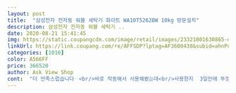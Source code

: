 ```yaml
---
layout: post 
title:  "삼성전자 전자동 워블 세탁기 화이트 WA10T5262BW 10kg 방문설치" 
description: 삼성전자 전자동 워블 세탁기 ..
date: 2020-08-21 15:41:45 
img: https://static.coupangcdn.com/image/retail/images/23321801630865-d00a8fe5-2abf-4bcb-ba22-5c66a7d3d0f6.jpg 
linkUrl: https://link.coupang.com/re/AFFSDP?lptag=AF3600438&subid=ahnPublicAsk&pageKey=1884936590&itemId=3203029872&vendorItemId=71190407522&traceid=V0-113-e3cea64684f2e399 
categories: [1016] 
color: A566FF 
price: 366520 
author: Ask View Shop 
cont:  "더 만족스럽습니다ᆢ<br/>바로 작동해서 사용해봤는데<br/>사용한지  3일만에 뚜껑이파손되고써비도 늦어 불편했습니<br/>설치기사분들 키가 185cm라 좋았어요<br/>일단은 기사님들이 너무 감사했어요ᆢ<br/>조용하고ᆢ깨끗하게 세탁되어<br/>진솔함이  넘 와닿았네요ᆢ<br/>처리해주셨고ᆢ한마디한마디에<br/>첨부터 마무리까지 완벽하게<br/>한마디로 베리굿<br/>" 
---
```

